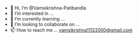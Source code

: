 - 👋 Hi, I’m @Vamsikrishna-Patibandla
- 👀 I’m interested in ...
- 🌱 I’m currently learning ...
- 💞️ I’m looking to collaborate on ...
- 📫 How to reach me ... vamsikrishna11122000@gmail.com

<!---
Vamsikrishna-Patibandla/Vamsikrishna-Patibandla is a ✨ special ✨ repository because its `README.md` (this file) appears on your GitHub profile.
You can click the Preview link to take a look at your changes.
--->
